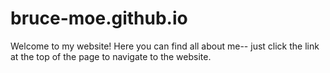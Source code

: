 # bruce-moe.github.io
Welcome to my website!
Here you can find all about me--
just click the link at the top of the page to navigate to the website.
